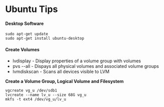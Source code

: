# Ubuntu Tips

#### Desktop Software
```apple js
sudo apt-get update
sudo apt-get install ubuntu-desktop
```
#### Create Volumes
* lvdisplay    - Display properties of a volume group with volumes
* pvs --all    - Dispays all physical volumes and associated volume groups
* lvmdiskscan  - Scans all devices visible to LVM

**Create a Volume Group, Logical Volume and Filesystem** 
```apple js
vgcreate vg_u /dev/sdb1
lvcreate --name lv_u --size 68G vg_u
mkfs -t ext4 /dev/vg_u/lv_u
```

